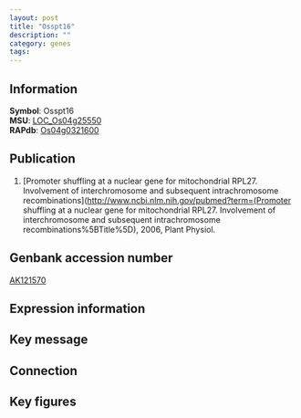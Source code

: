 ```yaml
---
layout: post
title: "Osspt16"
description: ""
category: genes
tags: 
---
```


## Information
__Symbol__: Osspt16  
__MSU__: [LOC_Os04g25550](http://rice.plantbiology.msu.edu/cgi-bin/ORF_infopage.cgi?orf=LOC_Os04g25550)  
__RAPdb__: [Os04g0321600](http://rapdb.dna.affrc.go.jp/viewer/gbrowse_details/irgsp1?name=Os04g0321600)  

## Publication
1. [Promoter shuffling at a nuclear gene for mitochondrial RPL27. Involvement of interchromosome and subsequent intrachromosome recombinations](http://www.ncbi.nlm.nih.gov/pubmed?term=(Promoter shuffling at a nuclear gene for mitochondrial RPL27. Involvement of interchromosome and subsequent intrachromosome recombinations%5BTitle%5D), 2006, Plant Physiol.

## Genbank accession number
[AK121570](http://www.ncbi.nlm.nih.gov/nuccore/AK121570)

## Expression information

## Key message

## Connection

## Key figures


